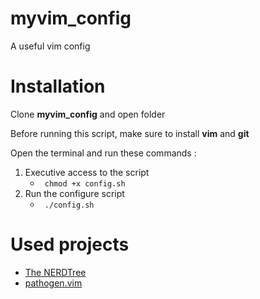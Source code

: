 # myvim_config
A useful vim config

# Installation
Clone **myvim_config** and open folder <br>

Before running this script, make sure to install **vim** and **git**

Open the terminal and run these commands :

<ol>
    <li>Executive access to the script <ul><li>
        <code> chmod +x config.sh</code>
    </li></ul></li>
    <li>Run the configure script  <ul><li>
        <code> ./config.sh</code>
    </li></ul></li>
</ol>

# Used projects


<ul>
    <li><a href=https://github.com/preservim/nerdtree>The NERDTree</a></li>
    <li><a href=https://github.com/tpope/vim-pathogen>pathogen.vim</a></li>
</ul>
